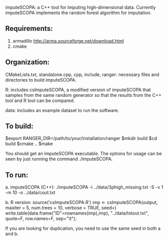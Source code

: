 imputeSCOPA: a C++ tool for imputing high-dimensional data.
Currently imputeSCOPA implements the random forest algorithm for imputation. 

Requirements:
-------------
1. armadillo   http://arma.sourceforge.net/download.html
2. cmake

Organization:
-------------
CMakeLists.txt, standalone.cpp, cpp, include, ranger: necessary files and directories to build imputeSCOPA. 

R: includes csImputeSCOPA, a modified version of imputeSCOPA that samples from the same random generator so that the results from the C++ tool and R tool can be compared.

data: includes an example dataset to run the software.

To build:
---------
$export RANGER_DIR=/path/to/your/installation/ranger 
$mkdir build
$cd build 
$cmake .. 
$make

You should get an imputeSCOPA executable. The options for usage can be seen by just running the command ./imputeSCOPA. 

To run:
-------
a. imputeSCOPA (C++):
./imputeSCOPA -i ../data/3phigh_missing.txt -S <seed> -v 1 -m 10 -o ../data/cout.txt

b. R version:
source('csImputeSCOPA.R')
imp <- csImputeSCOPA(output, maxiter = 5, num.trees = 10, verbose = TRUE, seed=<seed>)
write.table(data.frame("ID"=rownames(imp),imp), "../data/tstout.txt",  quote=F, row.names=F, sep="\t");

If you are looking for duplication, you need to use the same seed in both a and b. 

